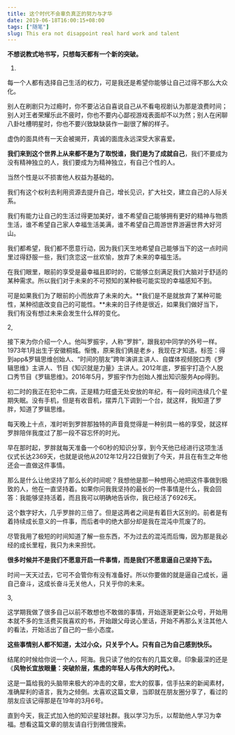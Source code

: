 ```yaml
---
title: 这个时代不会辜负真正的努力与才华
date: 2019-06-18T16:00:15+08:00
tags: ["随笔"]
slug: This era not disappoint real hard work and talent
---
```


**不想说教式地书写，只想每天都有一个新的突破。**

1.

每一个人都有选择自己生活的权力，可是我还是希望你能够让自己过得不那么大众化。

别人在刷剧只为过瘾时，你不要沾沾自喜说自己从不看电视剧认为那是浪费时间；别人对王者荣耀乐此不疲时，你也不要内心鄙视游戏表面却不以为然；别人在闲聊八卦吐槽明星时，你也不要兴致缺缺装作一副很了解的样子。

虚伪的面具终有一天会被揭开，真诚的面庞永远深受大家喜爱。

**我们来到这个世界上从来都不是为了取悦谁，我们是为了成就自己**，我们不要成为没有精神独立的人，我们要成为为精神独立，有自己个性的人。

当然个性是以不损害他人权益为基础的。

我们有这个权利去利用资源去提升自己，增长见识，扩大社交，建立自己的人际关系。

我们有能力让自己的生活过得更加美好，谁不希望自己能够拥有更好的精神与物质生活，谁不希望自己家人幸福生活美满，谁不希望自己周游世界游遍世界大好河山。

我们都希望，我们都不愿意行动，因为我们天生地希望自己能够当下的这一点时间里过得舒服一些，我们贪恋这一丝欢愉，放弃了未来的幸福生活。

在我们眼里，眼前的享受是最幸福且即时的，它能够立刻满足我们大脑对于舒适的某种需求。所以我们对于未来的不可预知的某种极可能实现的幸福感知不到。

可是如果我们为了眼前的小而放弃了未来的大。**我们是不是就放弃了某种可能性，某种彻底改变自己的可能性。**未来的日子终是很近，如果我们做好当下，我们有没有想过未来会发生什么样的变化。

2,

接下来为你介绍一个人。他叫罗振宇，人称“罗胖”，跟我初中同学的外号一样。1973年1月出生于安徽桐城。惭愧，原来我们俩是老乡，我现在才知道。标签：得到app&罗辑思维创始人、“时间的朋友”跨年演讲主讲人、自媒体视频脱口秀《罗辑思维》主讲人、节目《知识就是力量》主讲人。2012年底，罗振宇打造个人脱口秀节目《罗辑思维》。2016年5月，罗振宇作为创始人推出知识服务App得到。

初二时的我正在犯中二病，正是精力旺盛无处安放的年纪，有一段时间连续几个星期失眠。没有手机，但是有收音机，摆弄几下调到一个台，就这样，我知道了罗胖，知道了罗辑思维。

每天晚上十点，准时听到罗胖那独特的声音竟觉得是一种别具一格的享受，就这样罗胖陪伴我度过了那一段不容忘怀的时光。

早在那时起，罗胖就每天准备一个60秒的知识分享，到今天他已经进行这项生活仪式长达2369天，也就是说他从2012年12月22日做到了今天，并且在有生之年他还会一直做这件事情。

那么是什么让他坚持了那么长的时间呢？我想他是那一种想用心地把这件事做到极致的人，他在一直坚持着。如果你问我我坚持的最长的一件事情是什么，我会回答：我能够坚持活着，而且我可以明确地告诉你，我已经活了6926天。

这个数字好大，几乎罗胖的三倍了。但是这两者之间是有着巨大区别的。前者是有着持续成长意义的一件事，而后者中的绝大部分却是我在混沌中荒废了的。

尽管我用了极短的时间知道了解一些东西，不为过去的混沌而后悔，因为那是我必经的成长里程，我只为未来担忧。

**很多时候并不是我们不愿意开启一件事情，而是我们不愿意逼自己坚持下去。**

时间一天天过去，它可不会管你有没有准备好。所以你要做的就是逼自己成长，逼自己奋斗，这成长奋斗无关他人，只关乎你的未来。

3,

这学期我做了很多自己以前不敢想也不敢做的事情，开始逐渐更新公众号，开始用本就不多的生活费买我喜欢的书，开始跟父母说心里话，开始不再那么关注其他人的看法，开始活出了自己的一些小态度。

**这些事情别人都不知道，太过小众，只关乎个人。只有自己为自己感到快乐。**

结尾的时候给你说一个人，阿海。我只读了他的仅有的几篇文章。印象最深的还是《**风物长宜放眼量：突破阶层，焦虑的年轻人与伟大的时代。**》。

这是一篇给我的头脑带来极大的冲击的文章，宏大的叙事，信手拈来的新闻素材，准确犀利的语言，我为之倾倒。太喜欢这篇文章，当即就在朋友圈分享了，看过的朋友应该记得那是在19年的3月6号。

直到今天，我正式加入他的知识星球社群。我以学习为乐，以帮助他人学习为幸福。想看这篇文章的朋友请自行到微信搜索。
